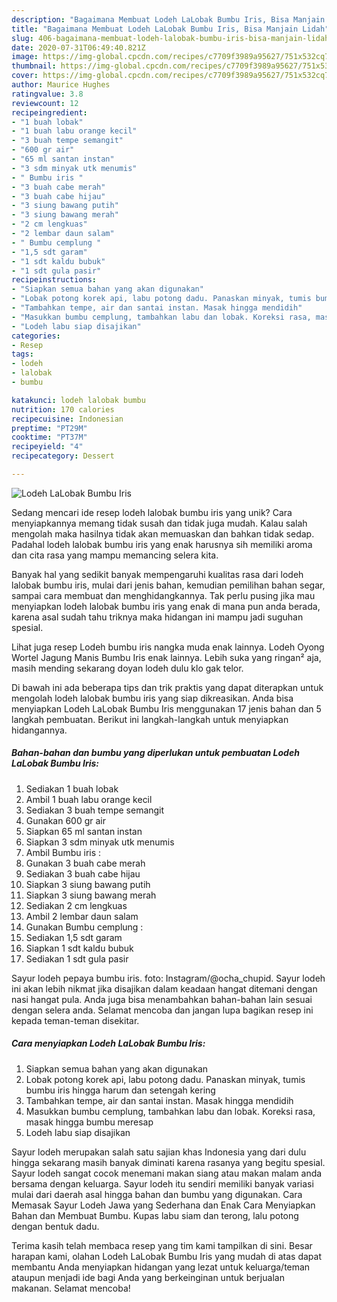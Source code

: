```yaml
---
description: "Bagaimana Membuat Lodeh LaLobak Bumbu Iris, Bisa Manjain Lidah"
title: "Bagaimana Membuat Lodeh LaLobak Bumbu Iris, Bisa Manjain Lidah"
slug: 406-bagaimana-membuat-lodeh-lalobak-bumbu-iris-bisa-manjain-lidah
date: 2020-07-31T06:49:40.821Z
image: https://img-global.cpcdn.com/recipes/c7709f3989a95627/751x532cq70/lodeh-lalobak-bumbu-iris-foto-resep-utama.jpg
thumbnail: https://img-global.cpcdn.com/recipes/c7709f3989a95627/751x532cq70/lodeh-lalobak-bumbu-iris-foto-resep-utama.jpg
cover: https://img-global.cpcdn.com/recipes/c7709f3989a95627/751x532cq70/lodeh-lalobak-bumbu-iris-foto-resep-utama.jpg
author: Maurice Hughes
ratingvalue: 3.8
reviewcount: 12
recipeingredient:
- "1 buah lobak"
- "1 buah labu orange kecil"
- "3 buah tempe semangit"
- "600 gr air"
- "65 ml santan instan"
- "3 sdm minyak utk menumis"
- " Bumbu iris "
- "3 buah cabe merah"
- "3 buah cabe hijau"
- "3 siung bawang putih"
- "3 siung bawang merah"
- "2 cm lengkuas"
- "2 lembar daun salam"
- " Bumbu cemplung "
- "1,5 sdt garam"
- "1 sdt kaldu bubuk"
- "1 sdt gula pasir"
recipeinstructions:
- "Siapkan semua bahan yang akan digunakan"
- "Lobak potong korek api, labu potong dadu. Panaskan minyak, tumis bumbu iris hingga harum dan setengah kering"
- "Tambahkan tempe, air dan santai instan. Masak hingga mendidih"
- "Masukkan bumbu cemplung, tambahkan labu dan lobak. Koreksi rasa, masak hingga bumbu meresap"
- "Lodeh labu siap disajikan"
categories:
- Resep
tags:
- lodeh
- lalobak
- bumbu

katakunci: lodeh lalobak bumbu 
nutrition: 170 calories
recipecuisine: Indonesian
preptime: "PT29M"
cooktime: "PT37M"
recipeyield: "4"
recipecategory: Dessert

---
```



![Lodeh LaLobak Bumbu Iris](https://img-global.cpcdn.com/recipes/c7709f3989a95627/751x532cq70/lodeh-lalobak-bumbu-iris-foto-resep-utama.jpg)

Sedang mencari ide resep lodeh lalobak bumbu iris yang unik? Cara menyiapkannya memang tidak susah dan tidak juga mudah. Kalau salah mengolah maka hasilnya tidak akan memuaskan dan bahkan tidak sedap. Padahal lodeh lalobak bumbu iris yang enak harusnya sih memiliki aroma dan cita rasa yang mampu memancing selera kita.

Banyak hal yang sedikit banyak mempengaruhi kualitas rasa dari lodeh lalobak bumbu iris, mulai dari jenis bahan, kemudian pemilihan bahan segar, sampai cara membuat dan menghidangkannya. Tak perlu pusing jika mau menyiapkan lodeh lalobak bumbu iris yang enak di mana pun anda berada, karena asal sudah tahu triknya maka hidangan ini mampu jadi suguhan spesial.

Lihat juga resep Lodeh bumbu iris nangka muda enak lainnya. Lodeh Oyong Wortel Jagung Manis Bumbu Iris enak lainnya. Lebih suka yang ringan² aja, masih mending sekarang doyan lodeh dulu klo gak telor.


Di bawah ini ada beberapa tips dan trik praktis yang dapat diterapkan untuk mengolah lodeh lalobak bumbu iris yang siap dikreasikan. Anda bisa menyiapkan Lodeh LaLobak Bumbu Iris menggunakan 17 jenis bahan dan 5 langkah pembuatan. Berikut ini langkah-langkah untuk menyiapkan hidangannya.

<!--inarticleads1-->

##### Bahan-bahan dan bumbu yang diperlukan untuk pembuatan Lodeh LaLobak Bumbu Iris:

1. Sediakan 1 buah lobak
1. Ambil 1 buah labu orange kecil
1. Sediakan 3 buah tempe semangit
1. Gunakan 600 gr air
1. Siapkan 65 ml santan instan
1. Siapkan 3 sdm minyak utk menumis
1. Ambil  Bumbu iris :
1. Gunakan 3 buah cabe merah
1. Sediakan 3 buah cabe hijau
1. Siapkan 3 siung bawang putih
1. Siapkan 3 siung bawang merah
1. Sediakan 2 cm lengkuas
1. Ambil 2 lembar daun salam
1. Gunakan  Bumbu cemplung :
1. Sediakan 1,5 sdt garam
1. Siapkan 1 sdt kaldu bubuk
1. Sediakan 1 sdt gula pasir


Sayur lodeh pepaya bumbu iris. foto: Instagram/@ocha_chupid. Sayur lodeh ini akan lebih nikmat jika disajikan dalam keadaan hangat ditemani dengan nasi hangat pula. Anda juga bisa menambahkan bahan-bahan lain sesuai dengan selera anda. Selamat mencoba dan jangan lupa bagikan resep ini kepada teman-teman disekitar. 

<!--inarticleads2-->

##### Cara menyiapkan Lodeh LaLobak Bumbu Iris:

1. Siapkan semua bahan yang akan digunakan
1. Lobak potong korek api, labu potong dadu. Panaskan minyak, tumis bumbu iris hingga harum dan setengah kering
1. Tambahkan tempe, air dan santai instan. Masak hingga mendidih
1. Masukkan bumbu cemplung, tambahkan labu dan lobak. Koreksi rasa, masak hingga bumbu meresap
1. Lodeh labu siap disajikan


Sayur lodeh merupakan salah satu sajian khas Indonesia yang dari dulu hingga sekarang masih banyak diminati karena rasanya yang begitu spesial. Sayur lodeh sangat cocok menemani makan siang atau makan malam anda bersama dengan keluarga. Sayur lodeh itu sendiri memiliki banyak variasi mulai dari daerah asal hingga bahan dan bumbu yang digunakan. Cara Memasak Sayur Lodeh Jawa yang Sederhana dan Enak Cara Menyiapkan Bahan dan Membuat Bumbu. Kupas labu siam dan terong, lalu potong dengan bentuk dadu. 

Terima kasih telah membaca resep yang tim kami tampilkan di sini. Besar harapan kami, olahan Lodeh LaLobak Bumbu Iris yang mudah di atas dapat membantu Anda menyiapkan hidangan yang lezat untuk keluarga/teman ataupun menjadi ide bagi Anda yang berkeinginan untuk berjualan makanan. Selamat mencoba!
